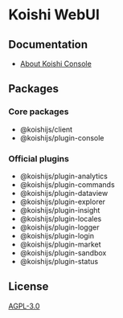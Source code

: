 # Koishi WebUI

## Documentation

- [About Koishi Console](https://koishi.chat/en-US/manual/console/)

## Packages

### Core packages

- @koishijs/client
- @koishijs/plugin-console

### Official plugins

- @koishijs/plugin-analytics
- @koishijs/plugin-commands
- @koishijs/plugin-dataview
- @koishijs/plugin-explorer
- @koishijs/plugin-insight
- @koishijs/plugin-locales
- @koishijs/plugin-logger
- @koishijs/plugin-login
- @koishijs/plugin-market
- @koishijs/plugin-sandbox
- @koishijs/plugin-status

## License

[AGPL-3.0](./LICENSE)
